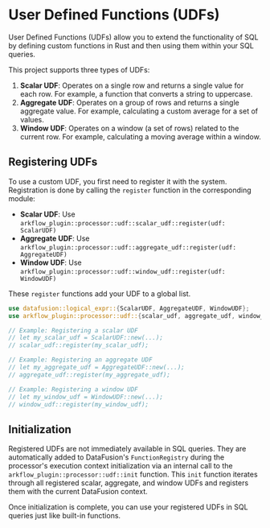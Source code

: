 # User Defined Functions (UDFs)

User Defined Functions (UDFs) allow you to extend the functionality of SQL by defining custom functions in Rust and then using them within your SQL queries.

This project supports three types of UDFs:

1.  **Scalar UDF**: Operates on a single row and returns a single value for each row. For example, a function that converts a string to uppercase.
2.  **Aggregate UDF**: Operates on a group of rows and returns a single aggregate value. For example, calculating a custom average for a set of values.
3.  **Window UDF**: Operates on a window (a set of rows) related to the current row. For example, calculating a moving average within a window.

## Registering UDFs

To use a custom UDF, you first need to register it with the system. Registration is done by calling the `register` function in the corresponding module:

-   **Scalar UDF**: Use `arkflow_plugin::processor::udf::scalar_udf::register(udf: ScalarUDF)`
-   **Aggregate UDF**: Use `arkflow_plugin::processor::udf::aggregate_udf::register(udf: AggregateUDF)`
-   **Window UDF**: Use `arkflow_plugin::processor::udf::window_udf::register(udf: WindowUDF)`

These `register` functions add your UDF to a global list.

```rust
use datafusion::logical_expr::{ScalarUDF, AggregateUDF, WindowUDF};
use arkflow_plugin::processor::udf::{scalar_udf, aggregate_udf, window_udf};

// Example: Registering a scalar UDF
// let my_scalar_udf = ScalarUDF::new(...);
// scalar_udf::register(my_scalar_udf);

// Example: Registering an aggregate UDF
// let my_aggregate_udf = AggregateUDF::new(...);
// aggregate_udf::register(my_aggregate_udf);

// Example: Registering a window UDF
// let my_window_udf = WindowUDF::new(...);
// window_udf::register(my_window_udf);
```

## Initialization

Registered UDFs are not immediately available in SQL queries. They are automatically added to DataFusion's `FunctionRegistry` during the processor's execution context initialization via an internal call to the `arkflow_plugin::processor::udf::init` function. This `init` function iterates through all registered scalar, aggregate, and window UDFs and registers them with the current DataFusion context.

Once initialization is complete, you can use your registered UDFs in SQL queries just like built-in functions.